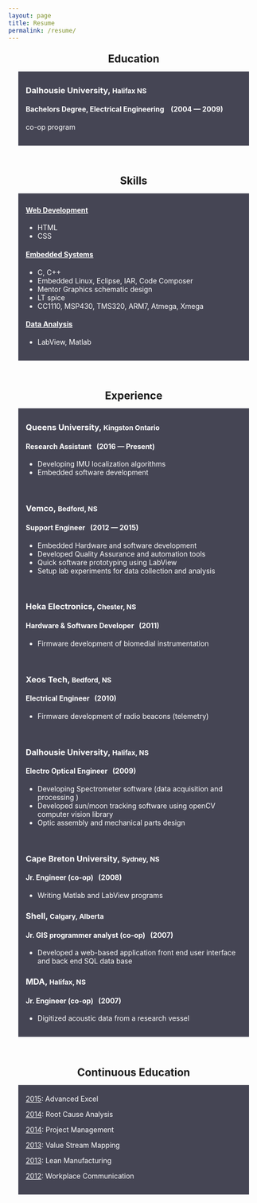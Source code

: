 ```yaml
---
layout: page
title: Resume
permalink: /resume/
---
```


<style>
div.black {
    background-color:#454554;
    color:white;
    margin:20px;
    padding:15px;
    padding-top:5px;
}

div.red {
    border: 1px solid black;
    background-color:#e6e6ff;
}

h2{
  line-height: 10px;
}
</style>

<h2 align="center">Education</h2>
<div class="black">
  <h3>Dalhousie University, <small>Halifax NS</small></h3>
  <h4>Bachelors Degree, Electrical Engineering &nbsp;&nbsp; (2004 &mdash; 2009)</h4>
  <p> co-op program</p>
</div>

<br>

<h2 align="center" >Skills</h2>
<div class="black">
    <h4><ins>Web Development</ins></h4>
    <ul>
        <li>HTML</li>
        <li>CSS</li>
    </ul>
    <h4><ins>Embedded Systems</ins></h4>
    <ul>
        <li>C, C++ </li>
        <li>Embedded Linux, Eclipse, IAR, Code Composer</li>
        <li>Mentor Graphics schematic design</li>
        <li>LT spice</li>
        <li>CC1110, MSP430, TMS320, ARM7, Atmega, Xmega</li>
    </ul>
    <h4><ins>Data Analysis</ins></h4>
    <ul>
        <li>LabView, Matlab </li>
    </ul>
</div>

<br>

<h2 align="center">Experience</h2>
<div class="black">
  <h3>Queens University, <small>Kingston Ontario</small></h3>
  <h4>Research Assistant &nbsp;&nbsp;(2016 &mdash; Present)</h4>
  <ul>
    <li>Developing IMU localization algorithms</li>
    <li>Embedded software development</li>
  </ul>

  <br>

  <h3>Vemco, <small>Bedford, NS</small></h3>
  <h4>Support Engineer &nbsp;&nbsp;(2012 &mdash; 2015)</h4>
  <ul>
    <li>Embedded Hardware and software development</li>
    <li>Developed Quality Assurance and automation tools</li>
    <li>Quick software prototyping using LabView</li>
    <li>Setup lab experiments for data collection and analysis</li>
  </ul>

  <br>

  <h3>Heka Electronics, <small>Chester, NS</small></h3>
  <h4>Hardware & Software Developer &nbsp;&nbsp;(2011)</h4>
  <ul>
    <li>Firmware development of biomedial instrumentation</li>
  </ul>

  <br>

  <h3>Xeos Tech, <small>Bedford, NS</small></h3>
  <h4>Electrical Engineer &nbsp;&nbsp;(2010)</h4>
  <ul>
    <li>Firmware development of radio beacons (telemetry)</li>
  </ul>

  <br>

  <h3>Dalhousie University, <small>Halifax, NS</small></h3>
  <h4>Electro Optical Engineer &nbsp;&nbsp;(2009)</h4>
  <ul>
    <li>Developing Spectrometer software (data acquisition and processing )</li>
    <li>Developed sun/moon tracking software using openCV computer vision library</li>
    <li>Optic assembly and mechanical parts design</li>
  </ul>

  <br>

  <h3>Cape Breton University, <small>Sydney, NS</small></h3>
  <h4>Jr. Engineer (co-op) &nbsp;&nbsp;(2008)</h4>
  <ul>
    <li>Writing Matlab and LabView programs</li>
  </ul>

  <h3>Shell, <small>Calgary, Alberta</small></h3>
  <h4>Jr. GIS programmer analyst (co-op) &nbsp;&nbsp;(2007)</h4>
  <ul>
    <li>Developed a web-based application front end user interface and back end SQL data base</li>
  </ul>

  <h3>MDA, <small>Halifax, NS</small></h3>
  <h4>Jr. Engineer (co-op) &nbsp;&nbsp;(2007)</h4>
  <ul>
    <li>Digitized acoustic data from a research vessel </li>
  </ul>
</div>

<br>

<h2 align="center">Continuous Education</h2>
<div class="black">
  <p> <u>2015</u>: Advanced Excel </p>
  <p> <u>2014</u>: Root Cause Analysis</p>
  <p> <u>2014</u>: Project Management</p>
  <p> <u>2013</u>: Value Stream Mapping</p>
  <p> <u>2013</u>: Lean Manufacturing </p>
  <p> <u>2012</u>: Workplace Communication </p>

</div>
